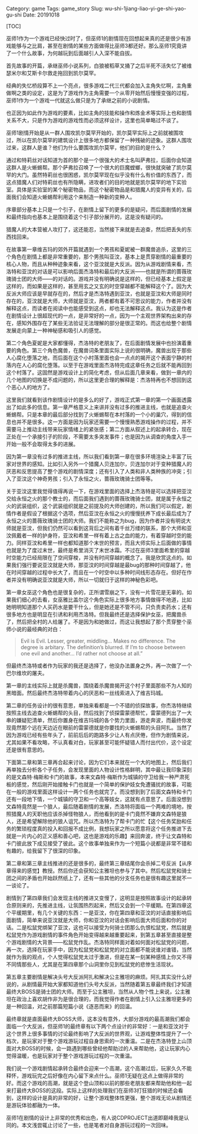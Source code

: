 Category: game
Tags: game_story
Slug: wu-shi-1jiang-liao-yi-ge-shi-yao-gu-shi
Date: 20191018

[TOC]

巫师1作为一个游戏已经快过时了，但巫师1的剧情现在回想起来真的还是很少有游戏能够与之比肩，甚至在剧情的某些方面做得比巫师3都还好。那么巫师1究竟讲了一个什么故事，为何越玩到后面越引人入深不能自拔。

首先故事的开篇，承继巫师小说系列，白狼被稻草叉捅了之后半死不活失忆了被维瑟米尔和艾斯卡尔救走拖回到凯尔莫罕。

经典的失忆桥段算不上一个亮点，很多游戏二代三代都会加入主角失忆啊，主角重做啊之类的设定，这是为了游戏作为主角需要一个从零开始然后慢慢变强的过程，巫师1作为一个游戏一代就这么做只是为了承继之前的小说剧情。

也正因为如此作为游戏的要素，比如主角的技能和操作和炼金术等实际上也和剧情关系不大，只是作为游戏的游戏性而必须这样设计，这里也简单略过不谈了。

巫师1剧情开始是从一群人围攻凯尔莫罕开始的，凯尔莫罕实际上之前就被围攻过，所以在凯尔莫罕的建筑设计上很多地方都保留了一种残破的迹象。这群人围攻过来，这群人是谁？他们为什么要围攻凯尔莫罕，他们的目的是什么？

通过和特莉丝对话知道为首的那个是一个很强大的术士名叫萨弗拉，后面你会知道这群人是火蜥蜴帮。那个萨弗拉召唤了一个很大的巨魔螳螂，很快就突破了凯尔莫罕的大门。虽然特莉丝也很困惑，凯尔莫罕现在似乎没有什么有价值的东西了，而这点猎魔人们对特莉丝也有所隐瞒，进攻者们的目的地就是凯尔莫罕的地下实验室。具体是实验室的某个秘密物品，而这个秘密物品是和猎魔人的变异有关的，后面我们会知道火蜥蜴帮利用这个来制造一种新的变种人。

序章部分基本上只是一个引子，在剧情上留下的更多的是疑问，而后面剧情的发展和最终指向也基本上是围绕着这个引子部分展开的，这是没有疑问的。

猎魔人的大本营被人攻打了，这还能忍，当然接下来就是去追查，然后把丢失的东西找回来。

在故事第一章维吉玛的郊外开篇就遇到一个男孩和夏妮被一群魔兽追杀，这里的三个角色在剧情上都是非常重要的，那个男孩叫亚汶，基本上是贯穿剧情的最重要的核心人物，而且从种种迹象来看，这个亚汶就是大反派。因为从游戏剧情来看，杰洛特和亚汶的对话是可以影响后面杰洛特和最后的大反派——也就是所谓的蔷薇玫瑰骑士团的大师——的对话的。游戏并没有明确说是这样的，但已经基本上假定是这样的，而如果是这样的，甚至用玄之又玄的时空穿越都不能解释这个了。因为大反派大师应该是早就存在的，然后才是杰洛特遇到亚汶，也就是亚汶和大师是同时存在的，亚汶就是大师，大师就是亚汶，两者都有着不可思议的能力，作者并没有解释这点，而读者在阅读中也能感受到这点，却也无法解释这点。我认为这是作者在剧情设计上很超现代的一点，是非常好的一点，因为一个主观世界架构出来的存在，感知外围存在了某些无法验证无法理解的部分是很正常的。而这也给整个剧情发展走向蒙上一种神秘感和吸引人的感觉。

第二个角色夏妮是大家都懂得，杰洛特的老朋友了，在后面剧情发展中也扮演着重要的角色。第三个角色魔兽，在魔兽词条里面实际上说的很明确，魔兽出现于那些人心腐化堕落之地，而后面在这个小村落里面也会一点点的揭开这个表面宁静的村落内在人心的腐化堕落。以至于在游戏里面杰洛特完成这章任务之后就不能再回到这个村落了。这固然是游戏设计上的简化考虑，但从后面几章来看，做到一章内的几个地图的切换是不成问题的，所以这里更合理的解释是：杰洛特再也不想回到这个恶心人的地方了。

这里我们就看到该作剧情设计的是多么的好了，游戏正式第一章的第一个画面透露出了如此多的信息。第一章严格意义上来讲并没有过多的推进主线，也就是追查火蜥蜴帮。只是本章的最后部分找到了火蜥蜴帮在本村落的一个小的巢穴，得到的信息也并不是很多。这一方面是因为玩家还需要一个慢慢熟悉游戏操作的过程，并不需要马上推动主线带来玩家情绪上的紧张感；第二方面从叙述上的起承转合，现在正处在一个承接引子的阶段，不需要太多突发事件；也是因为从调查的角度入手一开始一般不会取得太多的进展。

因为第一章没有过多的推进主线，所以我们看到第一章在很多环境渲染上丰富了玩家对世界的感知。比如引入另外一个猎魔人贝连加尔，贝连加尔对于变种猎魔人的厌恶和反思提高了整个游戏的剧情深度；还有引入了人类和非人类种族的冲突；引入了亚汶这个神奇男孩；引入了永恒之火，蔷薇玫瑰骑士团等等。

关于亚汶这里我觉得值得再说一下，在游戏里面的选择上杰洛特是可以选择把亚汶交给永恒之火的那个教士的，而后面我们遇到的蔷薇玫瑰骑士团，就是属于永恒之火的武装组织，这个武装组织就是之前提及的大师创建的，所以我们可以假定，剧情作者是假设了根据这个选项，然后亚汶在永恒之火的慢慢抚养下成长最后成为了永恒之火的蔷薇玫瑰骑士团的大师。我们不能称之为bug，因为作者并没有明说大师就是亚汶，但我们仍然可以看到这背后之间有着千丝万缕的联系，那个大师和亚汶佩戴者一样的护身符，亚汶和希里一样有着上古之血的能力，有着穿越时空的能力。同样亚汶和希里一样也都知道那个末世的预言，而且大师实际上后面做的事情也就是为了度过末世，最终是希里消灭了末世冰霜。不过在巫师3里面希里的穿越时空能力已经局限在了空间穿梭，并没有时间穿越的概念了。我是欣赏这点的。如果我们强行要说亚汶就是大师，那亚汶的时间穿越是最bug的那种时间穿越了，他在时间穿越的过程中长大了，而且在一个时空中以多种时间线形态存在。但好在作者并没有明确说亚汶就是大师，所以一切就归于这样的神秘色彩吧。

第一章女巫这个角色也是很复杂的，正所谓雪崩之下，没有一片雪花是无辜的。如果我们细心的去看，女巫雅比盖尔这个角色实际上很多地方事情做得不地道，比如她明明知道那个人买药水是要干什么，但是她还是不管不问，只负责卖药水；还有很多地方也是明显在引诱和利用杰洛特。但我最终还是选择保护女巫，把魔兽杀了，然后把全村的人给屠了。不是因为和她做过，而这让我想起了那个贯穿整个巫师小说的最经典的对白：

> Evil is Evil. Lesser, greater, middling… Makes no difference. The degree is arbitary. The definition’s blurred. If I’m to choose between one evil and another… I’d rather not choose at all.”

但最终杰洛特或者作为玩家的我还是选择了，他没办法置身之外，再一次做了一个巴尔维坎的屠夫。

第一章的主线实际上就是杀魔兽，围绕着杀魔兽揭开这个村子里面那些不为人知的黑暗面。然后最终杰洛特带着内心的厌恶和一丝线索进入了维吉玛城。

第二章的任务设计的很有意思，单独来看都是一个不错的侦探故事，你杰洛特继续按照主线去追查火蜥蜴帮的头目，然后找到了侦探雷蒙德帮忙，雷蒙德列出了一大串的嫌疑犯清单，然后你置身在维吉玛城的各个势力里面，游走奔波，而最终你发现竟然那个远在天边近在眼前的雷蒙德就是你要找的火蜥蜴帮的头目阿扎。当然了因为游戏已经有些年头了，前前后后的跑路多少让人有点厌倦，但作为剧情来说，尤其如果不看攻略，不认真看对白，玩家甚至可能怀疑错人而付出代价，这个设定还是很有意思的。

下面第二章和第三章再合起来讨论，因为它们本来就在一个大的地图上，然后我们再单独去分析各个子任务，会发现里面的人物设计性格鲜明，其中最让我印象深刻的是文森特·梅斯和卡门的故事，本来文森特·梅斯作为城镇的守卫给我一种严肃死板的感觉，然后刚开始接触卡门也就是一个简单的保护妓女免遭骚扰的故事，可能在一般的游戏里面这样设计一两个任务也就完了。而没想到到了后面文森特和卡门还有一段地下情，一个城镇的守卫和一个高等妓女，这就有点意思了。后面没想到文森特竟然是一个狼人，最后随着剧情的发展，杰洛特将面临一个两难的境地，按照猎魔人的天职他应该杀掉怪物狼人，而他看到的是卡门竟然不嫌弃文森特是狼人，还是希望解除他的狼人诅咒。所以杰洛特为了帮卡门的忙【这个任务奖励和任务的繁琐程度真的投入和回报不成比例，我想玩家之所以愿意将这个任务推进下去就是一片内心的正义感和善心吧，这也是游戏的乐趣】来回奔波，终于让文森特和卡门彼此放下成见接受了彼此。这个故事单独来作为一个短篇小说都是非常不错和有趣的，给我留下了很深的印象。

第二章和第三章主线推进的还是很多的，最终第三章结尾你会杀掉二号反派【从序章得来的感觉】教授。然后你还会获知公主雅坦也参与了其中。然后松鼠党和骑士团之间的矛盾也开始跃然纸上了，还有一些其他的分支任务也是很有趣这里就不一一谈论了。

剧情到了第四章我们会发现主线的推进又变慢了，这明显是按照故事设计的起承转合原则来的，先推进主线，让氛围热烈起来，然后又会到一个平缓期。在第四章这个平缓期里，有几个关键的东西：一是亚汶，你在第四章和亚汶的对话直接影响后面剧情，简单来说亚汶就是大师，你和亚汶的对话会影响后面大师后面和你的对话。二是松鼠党绑架了亚汶，这也可以接受为何骑士团那么仇恨松鼠党，然后就是松鼠党作为游戏剧情的事件角色开始变得越来越重要起来，到第五章甚至直接是整个游戏剧情的大背景——松鼠党作乱。杰洛特同样面对着如何面对松鼠党的问题，再一次，选择在玩家手中，因为松鼠党和松鼠党的对立面都不能说谁对谁错，当然就作为我的观点，个人觉得松鼠党太过于激进，但是在某一刻某种感情上你又不得不同情那些人，尤其是在第四章那个山洞里你见到松鼠党的悲惨生活现状。

第五章主要剧情是解决头号大反派阿扎和解决公主雅坦的麻烦。阿扎其实没什么好说的，从剧情最开始大家都知道他们头号大反派，当然随着第五章最终我们才知道最终大BOSS是骑士团的大师。而至于公主雅坦，当然从人物个性上来说，公主雅坦在政治上喜欢胡作非为是很合理的，而我觉得作者在剧情上引入公主雅坦更多的是一种回温，对之前那篇短篇小说《逐恶而来》的回温。

最终章就是直面最终大BOSS大师，这本没有意外，大部分游戏的最高潮我们都会面临一个大反派，但巫师1的最终章有以下两个点设计的非常好：一是和亚汶对于这个世界上很多事情的讨论最终影响了大反派的世界观，让游戏整体性提升了一个档次，是玩家对于整个游戏游玩过程自身思索的一次重温。二是在杰洛特登上山顶面对大BOSS的时候，会一路遇到哪些曾经他帮助过的人来帮助他，这让玩家内心觉得温暖，也是玩家对于整个游戏游玩过程的一次重温。

我们说一个游戏剧情起承转合最终会迎来一个高潮，这个高潮过后，玩家久久不能释怀，游戏玩完之后好像在内心留下来点什么。巫师1无疑在这点上做得非常的好。而这个游戏的高潮，就是这个登山顶和以前的那些老朋友都来帮助他和他一起来打最终大BOSS的这段。实际上这样的处理我们在巫师3打狂猎的时候还会看到，这样的设计是真的非常的好，让整个游戏整体性更强，整个游戏无论从剧情还是游玩体验都融为一体。

巫师1在剧情的设计上非常的优秀和出色，有人说CDPROJECT出道即巅峰我是认同的。本文浅尝辄止讨论了一些，也是笔者对自身游玩过程的一次回味。